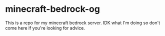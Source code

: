 # minecraft-bedrock-og

This is a repo for my minecraft bedrock server. IDK what I'm doing so don't come here if you're looking for advice.
